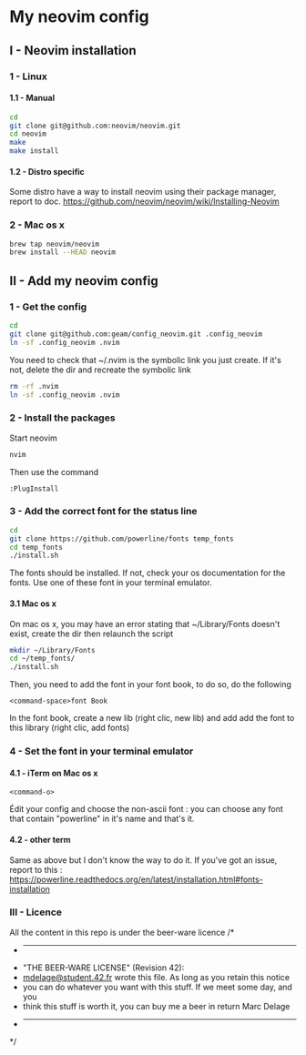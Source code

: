 # My neovim config
## I - Neovim installation
### 1 - Linux
#### 1.1 - Manual
```bash
cd
git clone git@github.com:neovim/neovim.git
cd neovim
make
make install
```
#### 1.2 - Distro specific
Some distro have a way to install neovim using their package manager, report to doc.
https://github.com/neovim/neovim/wiki/Installing-Neovim
### 2 - Mac os x
```bash
brew tap neovim/neovim
brew install --HEAD neovim
```
## II - Add my neovim config
### 1 - Get the config
```bash
cd
git clone git@github.com:geam/config_neovim.git .config_neovim
ln -sf .config_neovim .nvim
```
You need to check that ~/.nvim is the symbolic link you just create. If it's not, delete the dir and recreate the symbolic link
```bash
rm -rf .nvim
ln -sf .config_neovim .nvim
```
### 2 - Install the packages
Start neovim
```bash
nvim
```
Then use the command
```vim
:PlugInstall
```
### 3 - Add the correct font for the status line
```bash
cd
git clone https://github.com/powerline/fonts temp_fonts
cd temp_fonts
./install.sh
```
The fonts should be installed. If not, check your os documentation for the fonts.
Use one of these font in your terminal emulator.
#### 3.1 Mac os x
On mac os x, you may have an error stating that ~/Library/Fonts doesn't exist, create the dir then relaunch the script
```bash
mkdir ~/Library/Fonts
cd ~/temp_fonts/
./install.sh
```
Then, you need to add the font in your font book, to do so, do the following
```
<command-space>font Book
```
In the font book, create a new lib (right clic, new lib) and add add the font to this library (right clic, add fonts)
### 4 - Set the font in your terminal emulator
#### 4.1 - iTerm on Mac os x
```
<command-o>
```
Édit your config and choose the non-ascii font : you can choose any font that contain "powerline" in it's name and that's it.
#### 4.2 - other term
Same as above but I don't know the way to do it. If you've got an issue, report to this : https://powerline.readthedocs.org/en/latest/installation.html#fonts-installation
### III - Licence
All the content in this repo is under the beer-ware licence
/*
 * ----------------------------------------------------------------------------
 * "THE BEER-WARE LICENSE" (Revision 42):
 * <mdelage@student.42.fr> wrote this file. As long as you retain this notice
 * you can do whatever you want with this stuff. If we meet some day, and you
 * think this stuff is worth it, you can buy me a beer in return Marc Delage
 * ----------------------------------------------------------------------------
 */
